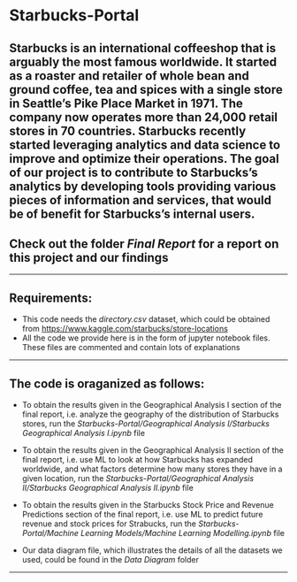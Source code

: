# Starbucks-Portal
Starbucks is an international coffeeshop that is arguably the most famous worldwide. It started as a roaster and retailer of whole bean and ground coffee, tea and spices with a single store in Seattle’s Pike Place Market in 1971. The company now operates more than 24,000 retail stores in 70 countries. Starbucks recently started leveraging analytics and data science to improve and optimize their operations. The goal of our project is to contribute to Starbucks’s analytics by developing tools providing various pieces of information and services, that would be of benefit for Starbucks’s internal users.
---

## Check out the folder *Final Report* for a report on this project and our findings
---

## Requirements:
* This code needs the *directory.csv* dataset, which could be obtained from https://www.kaggle.com/starbucks/store-locations
* All the code we provide here is in the form of jupyter notebook files. These files are commented and contain lots of explanations
---

## The code is oraganized as follows:
* To obtain the results given in the Geographical Analysis I section of the final report, i.e. analyze the geography of the distribution of Starbucks stores, run the *Starbucks-Portal/Geographical Analysis I/Starbucks Geographical Analysis I.ipynb* file

* To obtain the results given in the Geographical Analysis II section of the final report, i.e. use ML to look at how Starbucks has expanded worldwide, and what factors determine how many stores they have in a given location, run the *Starbucks-Portal/Geographical Analysis II/Starbucks Geographical Analysis II.ipynb* file

* To obtain the results given in the Starbucks Stock Price and Revenue Predictions section of the final report, i.e. use ML to predict future revenue and stock prices for Strabucks, run the *Starbucks-Portal/Machine Learning Models/Machine Learning Modelling.ipynb* file

* Our data diagram file, which illustrates the details of all the datasets we used, could be found in the *Data Diagram* folder
---
